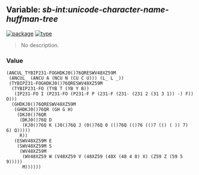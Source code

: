 ## Variable: ***sb-int:**unicode-character-name-huffman-tree*****
[![package](https://img.shields.io/badge/Package-SB--INT-5f9ea0.svg?style=social&colorA=999999)](../) [![type](https://img.shields.io/badge/Type-Variable-5f9ea0.svg?style=social&colorA=999999)](../#variable) 

> No description.

### Value
```
(ANCUL_TYBIP231-FOGHDKJ0()76QRESWV48XZ59M
 (ANCUL_ (ANCU A (NCU N (CU C U))) (L_ L _))
 (TYBIP231-FOGHDKJ0()76QRESWV48XZ59M
  (TYBIP231-FO (TYB T (YB Y B))
   (IP231-FO I (P231-FO (P231-F P (231-F (231- (231 2 (31 3 1)) -) F)) O)))
  (GHDKJ0()76QRESWV48XZ59M
   (GHDKJ0()76QR (GH G H)
    (DKJ0()76QR
     (DKJ0()76Q D
      (KJ0()76Q K (J0()76Q J (0()76Q 0 (()76Q (()76 (()7 (() ( )) 7) 6) Q)))))
     R))
   (ESWV48XZ59M E
    (SWV48XZ59M S
     (WV48XZ59M
      (WV48XZ59 W (V48XZ59 V (48XZ59 (48X (48 4 8) X) (Z59 Z (59 5 9)))))
      M))))))
```
